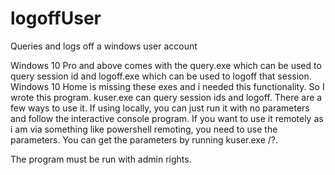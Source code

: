 # logoffUser
Queries and logs off a windows user account

Windows 10 Pro and above comes with the query.exe which can be used to query session id and logoff.exe which can be used to logoff that session.
Windows 10 Home is missing these exes and i needed this functionality. So I wrote this program. kuser.exe can query session ids and logoff.
There are a few ways to use it. If using locally, you can just run it with no parameters and follow the interactive console program.
If you want to use it remotely as i am via something like powershell remoting, you need to use the parameters. You can get the parameters by running kuser.exe /?.

The program must be run with admin rights.
